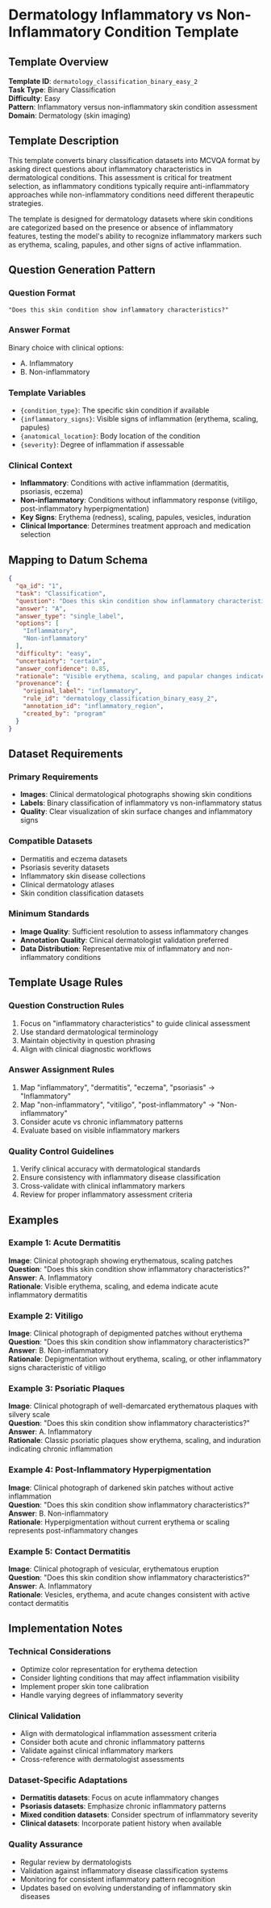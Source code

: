 # Dermatology Inflammatory vs Non-Inflammatory Condition Template

## Template Overview

**Template ID**: `dermatology_classification_binary_easy_2`  
**Task Type**: Binary Classification  
**Difficulty**: Easy  
**Pattern**: Inflammatory versus non-inflammatory skin condition assessment  
**Domain**: Dermatology (skin imaging)

## Template Description

This template converts binary classification datasets into MCVQA format by asking direct questions about inflammatory characteristics in dermatological conditions. This assessment is critical for treatment selection, as inflammatory conditions typically require anti-inflammatory approaches while non-inflammatory conditions need different therapeutic strategies.

The template is designed for dermatology datasets where skin conditions are categorized based on the presence or absence of inflammatory features, testing the model's ability to recognize inflammatory markers such as erythema, scaling, papules, and other signs of active inflammation.

## Question Generation Pattern

### Question Format
```
"Does this skin condition show inflammatory characteristics?"
```

### Answer Format
Binary choice with clinical options:
- A. Inflammatory
- B. Non-inflammatory

### Template Variables
- `{condition_type}`: The specific skin condition if available
- `{inflammatory_signs}`: Visible signs of inflammation (erythema, scaling, papules)
- `{anatomical_location}`: Body location of the condition
- `{severity}`: Degree of inflammation if assessable

### Clinical Context
- **Inflammatory**: Conditions with active inflammation (dermatitis, psoriasis, eczema)
- **Non-inflammatory**: Conditions without inflammatory response (vitiligo, post-inflammatory hyperpigmentation)
- **Key Signs**: Erythema (redness), scaling, papules, vesicles, induration
- **Clinical Importance**: Determines treatment approach and medication selection

## Mapping to Datum Schema

```json
{
  "qa_id": "1",
  "task": "Classification",
  "question": "Does this skin condition show inflammatory characteristics?",
  "answer": "A",
  "answer_type": "single_label",
  "options": [
    "Inflammatory",
    "Non-inflammatory"
  ],
  "difficulty": "easy",
  "uncertainty": "certain",
  "answer_confidence": 0.85,
  "rationale": "Visible erythema, scaling, and papular changes indicate active inflammatory process",
  "provenance": {
    "original_label": "inflammatory",
    "rule_id": "dermatology_classification_binary_easy_2",
    "annotation_id": "inflammatory_region",
    "created_by": "program"
  }
}
```

## Dataset Requirements

### Primary Requirements
- **Images**: Clinical dermatological photographs showing skin conditions
- **Labels**: Binary classification of inflammatory vs non-inflammatory status
- **Quality**: Clear visualization of skin surface changes and inflammatory signs

### Compatible Datasets
- Dermatitis and eczema datasets
- Psoriasis severity datasets
- Inflammatory skin disease collections
- Clinical dermatology atlases
- Skin condition classification datasets

### Minimum Standards
- **Image Quality**: Sufficient resolution to assess inflammatory changes
- **Annotation Quality**: Clinical dermatologist validation preferred
- **Data Distribution**: Representative mix of inflammatory and non-inflammatory conditions

## Template Usage Rules

### Question Construction Rules
1. Focus on "inflammatory characteristics" to guide clinical assessment
2. Use standard dermatological terminology
3. Maintain objectivity in question phrasing
4. Align with clinical diagnostic workflows

### Answer Assignment Rules
1. Map "inflammatory", "dermatitis", "eczema", "psoriasis" → "Inflammatory"
2. Map "non-inflammatory", "vitiligo", "post-inflammatory" → "Non-inflammatory"
3. Consider acute vs chronic inflammatory patterns
4. Evaluate based on visible inflammatory markers

### Quality Control Guidelines
1. Verify clinical accuracy with dermatological standards
2. Ensure consistency with inflammatory disease classification
3. Cross-validate with clinical inflammatory markers
4. Review for proper inflammatory assessment criteria

## Examples

### Example 1: Acute Dermatitis
**Image**: Clinical photograph showing erythematous, scaling patches  
**Question**: "Does this skin condition show inflammatory characteristics?"  
**Answer**: A. Inflammatory  
**Rationale**: Visible erythema, scaling, and edema indicate acute inflammatory dermatitis

### Example 2: Vitiligo
**Image**: Clinical photograph of depigmented patches without erythema  
**Question**: "Does this skin condition show inflammatory characteristics?"  
**Answer**: B. Non-inflammatory  
**Rationale**: Depigmentation without erythema, scaling, or other inflammatory signs characteristic of vitiligo

### Example 3: Psoriatic Plaques
**Image**: Clinical photograph of well-demarcated erythematous plaques with silvery scale  
**Question**: "Does this skin condition show inflammatory characteristics?"  
**Answer**: A. Inflammatory  
**Rationale**: Classic psoriatic plaques show erythema, scaling, and induration indicating chronic inflammation

### Example 4: Post-Inflammatory Hyperpigmentation
**Image**: Clinical photograph of darkened skin patches without active inflammation  
**Question**: "Does this skin condition show inflammatory characteristics?"  
**Answer**: B. Non-inflammatory  
**Rationale**: Hyperpigmentation without current erythema or scaling represents post-inflammatory changes

### Example 5: Contact Dermatitis
**Image**: Clinical photograph of vesicular, erythematous eruption  
**Question**: "Does this skin condition show inflammatory characteristics?"  
**Answer**: A. Inflammatory  
**Rationale**: Vesicles, erythema, and acute changes consistent with active contact dermatitis

## Implementation Notes

### Technical Considerations
- Optimize color representation for erythema detection
- Consider lighting conditions that may affect inflammation visibility
- Implement proper skin tone calibration
- Handle varying degrees of inflammatory severity

### Clinical Validation
- Align with dermatological inflammation assessment criteria
- Consider both acute and chronic inflammatory patterns
- Validate against clinical inflammatory markers
- Cross-reference with dermatologist assessments

### Dataset-Specific Adaptations
- **Dermatitis datasets**: Focus on acute inflammatory changes
- **Psoriasis datasets**: Emphasize chronic inflammatory patterns
- **Mixed condition datasets**: Consider spectrum of inflammatory severity
- **Clinical datasets**: Incorporate patient history when available

### Quality Assurance
- Regular review by dermatologists
- Validation against inflammatory disease classification systems
- Monitoring for consistent inflammatory pattern recognition
- Updates based on evolving understanding of inflammatory skin diseases
